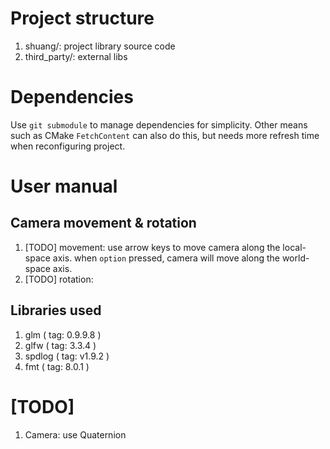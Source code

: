 # Project structure

1. shuang/: project library source code
2. third_party/: external libs

# Dependencies

Use `git submodule` to manage dependencies for simplicity. Other means such as CMake `FetchContent` can also do this,
but needs more refresh time when reconfiguring project.

# User manual

## Camera movement & rotation

1. [TODO] movement: use arrow keys to move camera along the local-space axis. when `option` pressed, camera will move
   along the world-space axis.
2. [TODO] rotation:

## Libraries used

1. glm ( tag: 0.9.9.8 )
2. glfw ( tag: 3.3.4 )
3. spdlog ( tag: v1.9.2 )
4. fmt ( tag: 8.0.1 )

# [TODO]

1. Camera: use Quaternion
